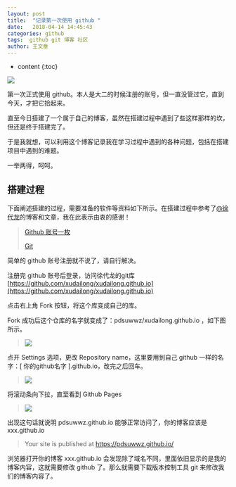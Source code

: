 ```yaml
---
layout: post
title:  "记录第一次使用 github "
date:   2018-04-14 14:45:43
categories: github
tags:  github git 博客 社区
author: 王文章
---
```


* content
{:toc}

![](https://i.loli.net/2018/04/21/5ada93bfd7ab1.png)

第一次正式使用 github。本人是大二的时候注册的账号，但一直没管过它，直到今天，才把它拾起来。

直至今日搭建了一个属于自己的博客，虽然在搭建过程中遇到了些这样那样的坎，但还是终于搭建完了。

于是我就想，可以利用这个博客记录我在学习过程中遇到的各种问题，包括在搭建项目中遇到的难题。

一举两得，呵呵。

## 搭建过程

下面阐述搭建的过程，需要准备的软件等资料如下所示。在搭建过程中参考了[@徐代龙](https://blog.csdn.net/xudailong_blog)的博客和文章，我在此表示由衷的感谢！

> [Github 账号一枚](https://github.com/ "github")
>
> [Git](https://git-scm.com/ "git")

简单的 github 账号注册就不说了，请自行解决。

注册完 github 账号后登录，访问徐代龙的git库[https://github.com/xudailong/xudailong.github.io](https://github.com/xudailong/xudailong.github.io)

点击右上角 Fork 按钮，将这个库变成自己的库。

Fork 成功后这个仓库的名字就变成了：pdsuwwz/xudailong.github.io ，如下图所示。

> ![](https://i.imgur.com/DheH0Y1.jpg)

点开 Settings 选项，更改 Repository name，这里要用到自己 github 一样的名字：[ 你的github名字 ].github.io，改完之后回车。

> ![](https://i.imgur.com/ftXX6g2.jpg)

将滚动条向下拉，直至看到 Github Pages

> ![](https://i.imgur.com/cpGAhYS.jpg)

出现这句话就说明 pdsuwwz.github.io 能够正常访问了，你的博客应该是 xxx.github.io

> Your site is published at https://pdsuwwz.github.io/

浏览器打开你的博客 xxx.github.io 会发现除了域名不同，里面依旧显示的是我的博客内容，这就需要修改 github 了。那么就需要下载版本控制工具 git 来修改我们的博客内容了。


